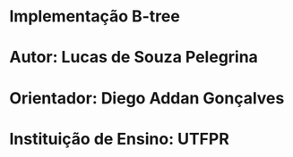# Implementação B-tree
# Autor: Lucas de Souza Pelegrina
# Orientador: Diego Addan Gonçalves
# Instituição de Ensino: UTFPR
